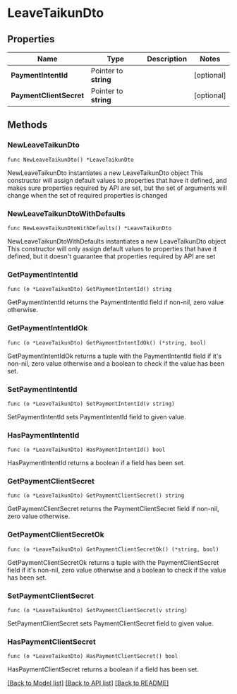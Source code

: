 # LeaveTaikunDto

## Properties

Name | Type | Description | Notes
------------ | ------------- | ------------- | -------------
**PaymentIntentId** | Pointer to **string** |  | [optional] 
**PaymentClientSecret** | Pointer to **string** |  | [optional] 

## Methods

### NewLeaveTaikunDto

`func NewLeaveTaikunDto() *LeaveTaikunDto`

NewLeaveTaikunDto instantiates a new LeaveTaikunDto object
This constructor will assign default values to properties that have it defined,
and makes sure properties required by API are set, but the set of arguments
will change when the set of required properties is changed

### NewLeaveTaikunDtoWithDefaults

`func NewLeaveTaikunDtoWithDefaults() *LeaveTaikunDto`

NewLeaveTaikunDtoWithDefaults instantiates a new LeaveTaikunDto object
This constructor will only assign default values to properties that have it defined,
but it doesn't guarantee that properties required by API are set

### GetPaymentIntentId

`func (o *LeaveTaikunDto) GetPaymentIntentId() string`

GetPaymentIntentId returns the PaymentIntentId field if non-nil, zero value otherwise.

### GetPaymentIntentIdOk

`func (o *LeaveTaikunDto) GetPaymentIntentIdOk() (*string, bool)`

GetPaymentIntentIdOk returns a tuple with the PaymentIntentId field if it's non-nil, zero value otherwise
and a boolean to check if the value has been set.

### SetPaymentIntentId

`func (o *LeaveTaikunDto) SetPaymentIntentId(v string)`

SetPaymentIntentId sets PaymentIntentId field to given value.

### HasPaymentIntentId

`func (o *LeaveTaikunDto) HasPaymentIntentId() bool`

HasPaymentIntentId returns a boolean if a field has been set.

### GetPaymentClientSecret

`func (o *LeaveTaikunDto) GetPaymentClientSecret() string`

GetPaymentClientSecret returns the PaymentClientSecret field if non-nil, zero value otherwise.

### GetPaymentClientSecretOk

`func (o *LeaveTaikunDto) GetPaymentClientSecretOk() (*string, bool)`

GetPaymentClientSecretOk returns a tuple with the PaymentClientSecret field if it's non-nil, zero value otherwise
and a boolean to check if the value has been set.

### SetPaymentClientSecret

`func (o *LeaveTaikunDto) SetPaymentClientSecret(v string)`

SetPaymentClientSecret sets PaymentClientSecret field to given value.

### HasPaymentClientSecret

`func (o *LeaveTaikunDto) HasPaymentClientSecret() bool`

HasPaymentClientSecret returns a boolean if a field has been set.


[[Back to Model list]](../README.md#documentation-for-models) [[Back to API list]](../README.md#documentation-for-api-endpoints) [[Back to README]](../README.md)


